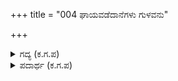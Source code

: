 +++
title = "004 ಘಾಯವಡೆದಾನೆಗಳು ಗುಳವನು"

+++

<details><summary>ಗದ್ಯ (ಕ.ಗ.ಪ) </summary>

4. ಗಾಯಗೊಂಡಿದ್ದ ಆನೆಗಳು ಗುಳವನ್ನು ತೆಗೆದುಹಾಕುತ್ತಿದ್ದಂತೆ ನೆಲಕ್ಕೆ ಉರುಳಿದವು. ಕಟ್ಟನ್ನು ಬಿಚ್ಚಲು ಕುದುರೆಗಳು ದೊಪ್ಪೆಂದು ಕುಸಿದವು. ಗಾಯದಲ್ಲಿ ಮುರಿದ ಬಾಣವನ್ನು ಹೊರಕ್ಕೆ ತೆಗೆದರೆ ಯೋಧರು ಸಾಯದೆ ಇರುತ್ತಾರೆಯೆ?  ಕೌರವೇಶ್ವರನ ಆನೆ, ಕುದುರೆಗಳ ಲಾಯಗಳು ಹತ್ತು ಒಂದಾಯಿತು. (ತಗ್ಗಿದವು)
</details>

<details><summary>ಪದಾರ್ಥ (ಕ.ಗ.ಪ) </summary>

ವಾನಾಯಜ-ಕುದುರೆ
</details>
